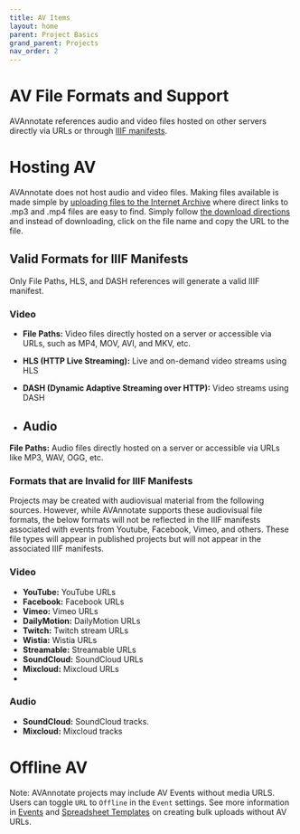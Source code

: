 ```yaml
---
title: AV Items
layout: home
parent: Project Basics
grand_parent: Projects
nav_order: 2
---
```


# AV File Formats and Support

AVAnnotate references audio and video files hosted on other servers directly via URLs or through [IIIF manifests](iiif.md). 

# Hosting AV 
AVAnnotate does not host audio and video files. Making files available is made simple by [uploading files to the Internet Archive](https://help.archive.org/help/uploading-a-basic-guide/) where direct links to .mp3 and .mp4 files are easy to find. Simply follow [the download directions](https://help.archive.org/help/how-to-download-files/) and instead of downloading, click on the file name and copy the URL to the file.

## Valid Formats for IIIF Manifests
Only File Paths, HLS, and DASH references will generate a valid IIIF manifest. 

### Video
- **File Paths:** Video files directly hosted on a server or accessible via URLs, such as MP4, MOV, AVI, and MKV, etc. 
- **HLS (HTTP Live Streaming):** Live and on-demand video streams using HLS
- **DASH (Dynamic Adaptive Streaming over HTTP):** Video streams using DASH

- ## Audio
**File Paths:** Audio files directly hosted on a server or accessible via URLs like MP3, WAV, OGG, etc.

### Formats that are Invalid for IIIF Manifests
Projects may be created with audiovisual material from the following sources. However, while AVAnnotate supports these audiovisual file formats, the below formats will not be reflected in the IIIF manifests associated with events from Youtube, Facebook, Vimeo, and others. These file types will appear in published projects but will not appear in the associated IIIF manifests.

### Video
- **YouTube:** YouTube URLs  
- **Facebook:** Facebook URLs 
- **Vimeo:** Vimeo URLs
- **DailyMotion:** DailyMotion URLs
- **Twitch:** Twitch stream URLs
- **Wistia:** Wistia URLs
- **Streamable:** Streamable URLs
- **SoundCloud:** SoundCloud URLs
- **Mixcloud:** Mixcloud URLs
- 
### Audio
- **SoundCloud:** SoundCloud tracks.
- **Mixcloud:** Mixcloud tracks

# Offline AV
Note: AVAnnotate projects may include AV Events without media URLS. Users can toggle `URL` to `Offline` in the `Event` settings. See more information in [Events](https://avannotate.github.io/documentation/pages/events/) and [Spreadsheet Templates](https://avannotate.github.io/documentation/pages/templates/) on creating bulk uploads without AV URLs.

